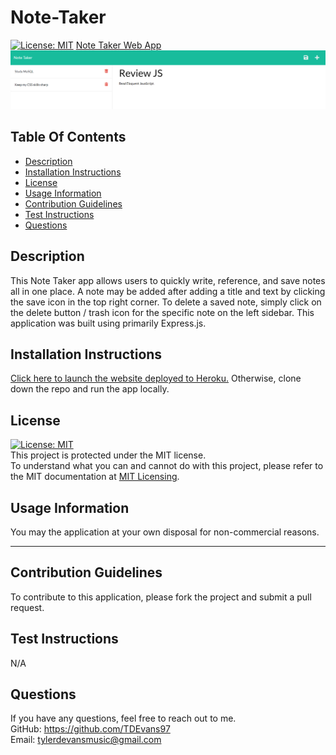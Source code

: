 # Note-Taker
  [![License: MIT](https://img.shields.io/badge/License-MIT-yellow.svg)](https://opensource.org/licenses/MIT)
  [Note Taker Web App](https://gentle-spire-47996.herokuapp.com/)
  ![Screenshot](./public/images/note-taker-screenshot.png)
  ## Table Of Contents
  + [Description](#description)
  + [Installation Instructions](#installation-instructions)
  + [License](#license)
  + [Usage Information](#usage-information)
  + [Contribution Guidelines](#contribution-guidelines)
  + [Test Instructions](#test-instructions)
  + [Questions](#questions)
  ## Description
  This Note Taker app allows users to quickly write, reference, and save notes all in one place. A note may be added after adding a title and text by clicking the save icon in the top right corner. To delete a saved note, simply click on the delete button / trash icon for the specific note on the left sidebar. This application was built using primarily Express.js.
  ## Installation Instructions
  [Click here to launch the website deployed to Heroku.](https://gentle-spire-47996.herokuapp.com/) Otherwise, clone down the repo and run the app locally. 
  ## License 
  [![License: MIT](https://img.shields.io/badge/License-MIT-yellow.svg)](https://opensource.org/licenses/MIT)  
  This project is protected under the MIT license.  
  To understand what you can and cannot do with this project, please refer to the MIT documentation at [MIT Licensing](https://opensource.org/licenses/MIT).
  ## Usage Information
  You may the application at your own disposal for non-commercial reasons. 

  ---

  ## Contribution Guidelines
  To contribute to this application, please fork the project and submit a pull request. 
  ## Test Instructions
  N/A
  ## Questions
  If you have any questions, feel free to reach out to me.  
  GitHub: https://github.com/TDEvans97  
  Email: tylerdevansmusic@gmail.com